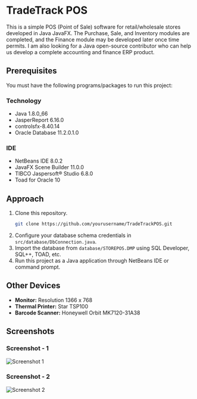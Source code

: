 # TradeTrack POS

This is a simple POS (Point of Sale) software for retail/wholesale stores developed in Java JavaFX. The Purchase, Sale, and Inventory modules are completed, and the Finance module may be developed later once time permits. I am also looking for a Java open-source contributor who can help us develop a complete accounting and finance ERP product.


## Prerequisites

You must have the following programs/packages to run this project:

### Technology
- Java 1.8.0_66
- JasperReport 6.16.0
- controlsfx-8.40.14
- Oracle Database 11.2.0.1.0

### IDE
- NetBeans IDE 8.0.2
- JavaFX Scene Builder 11.0.0
- TIBCO Jaspersoft® Studio 6.8.0
- Toad for Oracle 10

## Approach

1. Clone this repository.
    ```bash
    git clone https://github.com/yourusername/TradeTrackPOS.git
    ```
2. Configure your database schema credentials in `src/database/DbConnection.java`.
3. Import the database from `database/STOREPOS.DMP` using SQL Developer, SQL++, TOAD, etc.
4. Run this project as a Java application through NetBeans IDE or command prompt.

## Other Devices

- **Monitor:** Resolution 1366 x 768
- **Thermal Printer:** Star TSP100
- **Barcode Scanner:** Honeywell Orbit MK7120-31A38

## Screenshots

### Screenshot - 1
![Screenshot 1](link_to_screenshot1)

### Screenshot - 2
![Screenshot 2](link_to_screenshot2)


